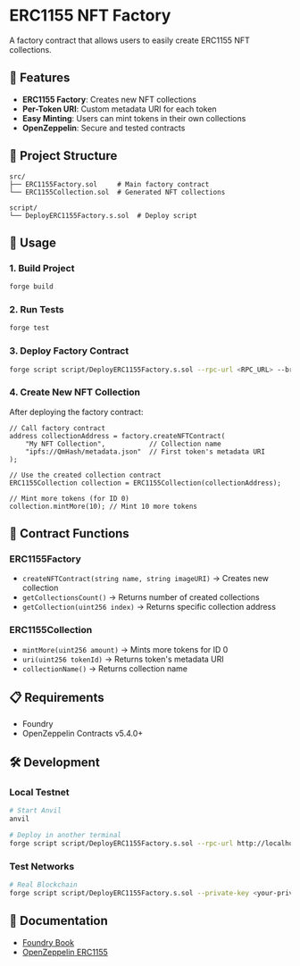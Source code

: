 # ERC1155 NFT Factory

A factory contract that allows users to easily create ERC1155 NFT collections.

## 🎯 Features

- **ERC1155 Factory**: Creates new NFT collections
- **Per-Token URI**: Custom metadata URI for each token
- **Easy Minting**: Users can mint tokens in their own collections
- **OpenZeppelin**: Secure and tested contracts

## 📁 Project Structure

```
src/
├── ERC1155Factory.sol     # Main factory contract
└── ERC1155Collection.sol  # Generated NFT collections

script/
└── DeployERC1155Factory.s.sol  # Deploy script
```

## 🚀 Usage

### 1. Build Project

```bash
forge build
```

### 2. Run Tests

```bash
forge test
```

### 3. Deploy Factory Contract

```bash
forge script script/DeployERC1155Factory.s.sol --rpc-url <RPC_URL> --broadcast
```

### 4. Create New NFT Collection

After deploying the factory contract:

```solidity
// Call factory contract
address collectionAddress = factory.createNFTContract(
    "My NFT Collection",           // Collection name
    "ipfs://QmHash/metadata.json"  // First token's metadata URI
);

// Use the created collection contract
ERC1155Collection collection = ERC1155Collection(collectionAddress);

// Mint more tokens (for ID 0)
collection.mintMore(10); // Mint 10 more tokens
```

## 🔧 Contract Functions

### ERC1155Factory

- `createNFTContract(string name, string imageURI)` → Creates new collection
- `getCollectionsCount()` → Returns number of created collections
- `getCollection(uint256 index)` → Returns specific collection address

### ERC1155Collection

- `mintMore(uint256 amount)` → Mints more tokens for ID 0
- `uri(uint256 tokenId)` → Returns token's metadata URI
- `collectionName()` → Returns collection name

## 📋 Requirements

- Foundry
- OpenZeppelin Contracts v5.4.0+

## 🛠️ Development

### Local Testnet

```bash
# Start Anvil
anvil

# Deploy in another terminal
forge script script/DeployERC1155Factory.s.sol --rpc-url http://localhost:8545 --broadcast
```

### Test Networks

```bash
# Real Blockchain
forge script script/DeployERC1155Factory.s.sol --private-key <your-private-key> --rpc-url <rpc-url> --broadcast
```

## 📖 Documentation

- [Foundry Book](https://book.getfoundry.sh/)
- [OpenZeppelin ERC1155](https://docs.openzeppelin.com/contracts/4.x/erc1155)
